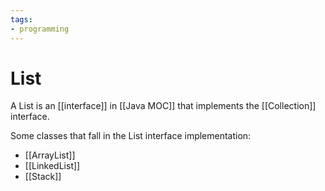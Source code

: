 ```yaml
---
tags:
- programming
---
```

# List

A List is an [[interface]] in [[Java MOC]] that implements the [[Collection]] interface.


Some classes that fall in the List interface implementation:
- [[ArrayList]]
- [[LinkedList]]
- [[Stack]]
